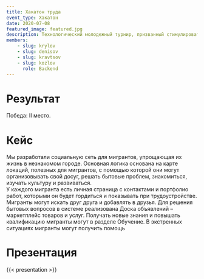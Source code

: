 ```yaml
---
title: Хакатон труда
event_type: Хакатон
date: 2020-07-08
featured_image: featured.jpg
description: Технологический молодежный турнир, призванный стимулировать появление новых идей по развитию эффективных цифровых инструментов и сервисов в сфере поддержки труда и занятости населения.
members: 
    - slug: krylov
    - slug: denisov
    - slug: kravtsov
    - slug: kozlov
      role: Backend
---
```


# Результат

Победа: II место.

# Кейс

Мы разработали социальную сеть для мигрантов, упрощающая их жизнь в незнакомом городе.
Основная логика основана на карте локаций, полезных для мигрантов, с помощью которой они могут организовывать свой досуг, решать бытовые проблем, знакомиться, изучать культуру и развиваться.  
У каждого мигранта есть личная страница с контактами и портфолио работ, которыми он будет гордиться и показывать при трудоустройстве. Мигранты могут искать друг друга и добавлять в друзья. Для решения бытовых вопросов в системе реализована Доска объявлений – маркетплейс товаров и услуг. Получать новые знания и повышать квалификацию мигранты могут в разделе Обучение. В экстренных ситуациях мигранты могут получить помощь


# Презентация

{{< presentation >}}
